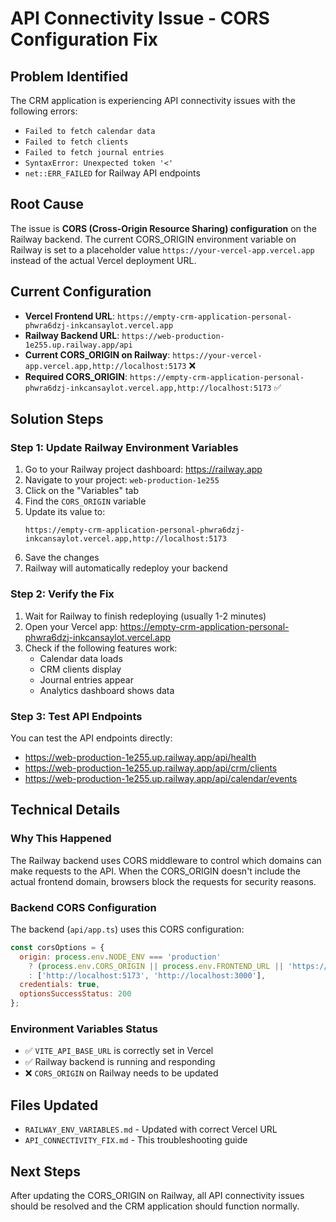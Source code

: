 # API Connectivity Issue - CORS Configuration Fix

## Problem Identified

The CRM application is experiencing API connectivity issues with the following errors:
- `Failed to fetch calendar data`
- `Failed to fetch clients`
- `Failed to fetch journal entries`
- `SyntaxError: Unexpected token '<'`
- `net::ERR_FAILED` for Railway API endpoints

## Root Cause

The issue is **CORS (Cross-Origin Resource Sharing) configuration** on the Railway backend. The current CORS_ORIGIN environment variable on Railway is set to a placeholder value `https://your-vercel-app.vercel.app` instead of the actual Vercel deployment URL.

## Current Configuration
- **Vercel Frontend URL**: `https://empty-crm-application-personal-phwra6dzj-inkcansaylot.vercel.app`
- **Railway Backend URL**: `https://web-production-1e255.up.railway.app/api`
- **Current CORS_ORIGIN on Railway**: `https://your-vercel-app.vercel.app,http://localhost:5173` ❌
- **Required CORS_ORIGIN**: `https://empty-crm-application-personal-phwra6dzj-inkcansaylot.vercel.app,http://localhost:5173` ✅

## Solution Steps

### Step 1: Update Railway Environment Variables

1. Go to your Railway project dashboard: https://railway.app
2. Navigate to your project: `web-production-1e255`
3. Click on the "Variables" tab
4. Find the `CORS_ORIGIN` variable
5. Update its value to:
   ```
   https://empty-crm-application-personal-phwra6dzj-inkcansaylot.vercel.app,http://localhost:5173
   ```
6. Save the changes
7. Railway will automatically redeploy your backend

### Step 2: Verify the Fix

1. Wait for Railway to finish redeploying (usually 1-2 minutes)
2. Open your Vercel app: https://empty-crm-application-personal-phwra6dzj-inkcansaylot.vercel.app
3. Check if the following features work:
   - Calendar data loads
   - CRM clients display
   - Journal entries appear
   - Analytics dashboard shows data

### Step 3: Test API Endpoints

You can test the API endpoints directly:
- https://web-production-1e255.up.railway.app/api/health
- https://web-production-1e255.up.railway.app/api/crm/clients
- https://web-production-1e255.up.railway.app/api/calendar/events

## Technical Details

### Why This Happened
The Railway backend uses CORS middleware to control which domains can make requests to the API. When the CORS_ORIGIN doesn't include the actual frontend domain, browsers block the requests for security reasons.

### Backend CORS Configuration
The backend (`api/app.ts`) uses this CORS configuration:
```javascript
const corsOptions = {
  origin: process.env.NODE_ENV === 'production' 
    ? (process.env.CORS_ORIGIN || process.env.FRONTEND_URL || 'https://your-app.vercel.app').split(',')
    : ['http://localhost:5173', 'http://localhost:3000'],
  credentials: true,
  optionsSuccessStatus: 200
};
```

### Environment Variables Status
- ✅ `VITE_API_BASE_URL` is correctly set in Vercel
- ✅ Railway backend is running and responding
- ❌ `CORS_ORIGIN` on Railway needs to be updated

## Files Updated
- `RAILWAY_ENV_VARIABLES.md` - Updated with correct Vercel URL
- `API_CONNECTIVITY_FIX.md` - This troubleshooting guide

## Next Steps
After updating the CORS_ORIGIN on Railway, all API connectivity issues should be resolved and the CRM application should function normally.